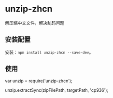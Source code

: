 # unzip-zhcn

解压缩中文文件，解决乱码问题


## 安装配置

安装：`npm install unzip-zhcn --save-dev`。


## 使用

var unzip = require('unzip-zhcn');

unzip.extractSync(zipFilePath, targetPath, 'cp936');